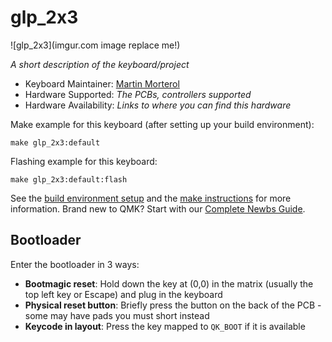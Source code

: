 # glp_2x3

![glp_2x3](imgur.com image replace me!)

*A short description of the keyboard/project*

* Keyboard Maintainer: [Martin Morterol](https://github.com/GrosLapinPoussif)
* Hardware Supported: *The PCBs, controllers supported*
* Hardware Availability: *Links to where you can find this hardware*

Make example for this keyboard (after setting up your build environment):

    make glp_2x3:default

Flashing example for this keyboard:

    make glp_2x3:default:flash

See the [build environment setup](https://docs.qmk.fm/#/getting_started_build_tools) and the [make instructions](https://docs.qmk.fm/#/getting_started_make_guide) for more information. Brand new to QMK? Start with our [Complete Newbs Guide](https://docs.qmk.fm/#/newbs).

## Bootloader

Enter the bootloader in 3 ways:

* **Bootmagic reset**: Hold down the key at (0,0) in the matrix (usually the top left key or Escape) and plug in the keyboard
* **Physical reset button**: Briefly press the button on the back of the PCB - some may have pads you must short instead
* **Keycode in layout**: Press the key mapped to `QK_BOOT` if it is available
